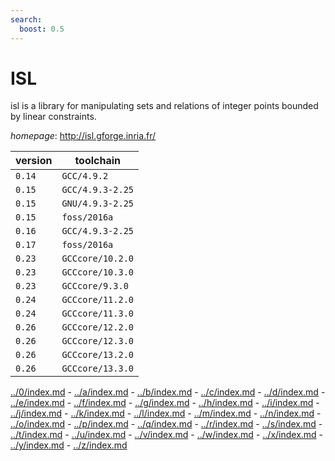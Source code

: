 ```yaml
---
search:
  boost: 0.5
---
```

# ISL

isl is a library for manipulating sets and relations of integer points bounded by linear constraints.

*homepage*: <http://isl.gforge.inria.fr/>

version | toolchain
--------|----------
``0.14`` | ``GCC/4.9.2``
``0.15`` | ``GCC/4.9.3-2.25``
``0.15`` | ``GNU/4.9.3-2.25``
``0.15`` | ``foss/2016a``
``0.16`` | ``GCC/4.9.3-2.25``
``0.17`` | ``foss/2016a``
``0.23`` | ``GCCcore/10.2.0``
``0.23`` | ``GCCcore/10.3.0``
``0.23`` | ``GCCcore/9.3.0``
``0.24`` | ``GCCcore/11.2.0``
``0.24`` | ``GCCcore/11.3.0``
``0.26`` | ``GCCcore/12.2.0``
``0.26`` | ``GCCcore/12.3.0``
``0.26`` | ``GCCcore/13.2.0``
``0.26`` | ``GCCcore/13.3.0``

[../0/index.md](0) - [../a/index.md](a) - [../b/index.md](b) - [../c/index.md](c) - [../d/index.md](d) - [../e/index.md](e) - [../f/index.md](f) - [../g/index.md](g) - [../h/index.md](h) - [../i/index.md](i) - [../j/index.md](j) - [../k/index.md](k) - [../l/index.md](l) - [../m/index.md](m) - [../n/index.md](n) - [../o/index.md](o) - [../p/index.md](p) - [../q/index.md](q) - [../r/index.md](r) - [../s/index.md](s) - [../t/index.md](t) - [../u/index.md](u) - [../v/index.md](v) - [../w/index.md](w) - [../x/index.md](x) - [../y/index.md](y) - [../z/index.md](z)

